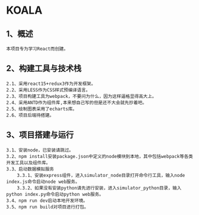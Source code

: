KOALA
=====
1、概述
-------------------
    本项目专为学习React而创建。

2、构建工具与技术栈
-------------------
    2.1、采用react15+redux3作为开发框架。
    2.2、采用LESS作为CSS样式预编译语言。
    2.3、项目构建工具为webpack，不要问为什么，因为这样逼格显得高大上。
    2.4、采用ANTD作为组件库,本来想自己写的但是还不大会就先抄着吧。
    2.5、绘制图表采用了echarts库。
    2.6、项目后端待搭建。

3、项目搭建与运行
-----------------
    3.1、安装node，已安装请跳过。
    3.2、npm install安装package.json中定义的node模块到本地，其中包括webpack等各类开发工具以及组件库。
    3.3、启动数据模拟服务
        3.3.1、安装express组件，进入simulator_node目录打开命令行工具，输入node index.js命令启动node web服务。
        3.3.2、如果没有安装python请先进行安装，进入simulator_python目录，输入python index.py命令启动python web服务。
    3.4、npm run dev启动本地开发环境。
    3.5、npm run build对项目进行打包。